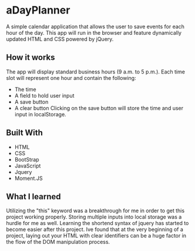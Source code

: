 # aDayPlanner
A simple calendar application that allows the user to save events for each hour of the day. This app will run in the browser and feature dynamically updated HTML and CSS powered by jQuery.

## How it works

The app will display standard business hours (9 a.m. to 5 p.m.).
Each time slot will represent one hour and contain the following:

- The time
- A field to hold user input
- A save button
- A clear button
  Clicking on the save button will store the time and user input in localStorage.

## Built With

- HTML
- CSS
- BootStrap
- JavaScript
- Jquery
- Moment.JS

## What I learned

Utilizing the "this" keyword was a breakthrough for me in order
to get this project working properly. Storing multiple inputs into local storage was a hurdle for me as well. Learning the shortend syntax of jquery has started to become easier after this project. Ive found that at the very beginning of a project, laying out your HTML with clear identifiers can be a huge factor in the flow of the DOM manipulation process.
